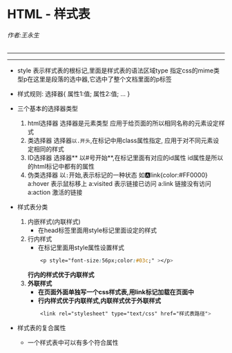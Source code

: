 # HTML - 样式表
###### 作者:王永生


- - -
* * *

* style 表示样式表的根标记,里面是样式表的语法区域type 指定css的mime类型p在这里是段落的选中器,它选中了整个文档里面的p标签
* 样式规则:
		选择器{
        	属性1:值;
        	属性2:值;
            ...
            }
* 三个基本的选择器类型
	1. html选择器
		选择器是元素类型
    	应用于给页面的所以相同名称的元素设定样式
	2. 类选择器
		选择器`以.开头`,在标记中用class属性指定,
    	应用于对不同元素设定相同的样式
	3. ID选择器
		选择器** 以#号开始**,在标记里面有对应的id属性
    	id属性是所以的html标记中都有的属性
	4. 伪类选择器
		以`:`开始,表示标记的一种状态
        如:a:link{color:#FF0000}
        a:hover 表示鼠标移上
        a:visited 表示链接已访问
        a:link 链接没有访问
        a:action 激活的链接

* 样式表分类
	1. 内嵌样式(内联样式)
		* 在head标签里面用style标记里面设定的样式
	2. 行内样式
		* 在标记里面用style属性设置样式
        ```css
        	<p style="font-size:56px;color:#03c;" ></p>
        ```
        **行内的样式优于内联样式**
    3. **外联样式**
    	* **在页面外面单独写一个css样式表,用link标记加载在页面中**
        * **行内样式优于内联样式,内联样式优于外联样式**
        ```css
        	<link rel="stylesheet" type="text/css" href="样式表路径">
        ```
* 样式表的复合属性
	* 一个样式表中可以有多个符合属性